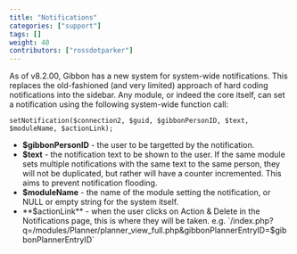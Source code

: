 ```yaml
---
title: "Notifications"
categories: ["support"]
tags: []
weight: 40
contributors: ["rossdotparker"]
---
```


As of v8.2.00, Gibbon has a new system for system-wide notifications. This replaces the old-fashioned (and very limited) approach of hard coding notifications into the sidebar. Any module, or indeed the core itself, can set a notification using the following system-wide function call:

    setNotification($connection2, $guid, $gibbonPersonID, $text, $moduleName, $actionLink);

*   **$gibbonPersonID** - the user to be targetted by the notification.
*   **$text** - the notification text to be shown to the user. If the same module sets multiple notifications with the same text to the same person, they will not be duplicated, but rather will have a counter incremented. This aims to prevent notification flooding.
*   **$moduleName** - the name of the module setting the notification, or NULL or empty string for the system itself.
*   **$actionLink** - when the user clicks on Action & Delete in the Notifications page, this is where they will be taken. e.g. `/index.php?q=/modules/Planner/planner_view_full.php&gibbonPlannerEntryID=$gibbonPlannerEntryID`
